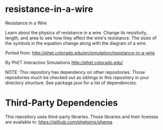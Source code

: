resistance-in-a-wire
=============

Resistance in a Wire

Learn about the physics of resistance in a wire. Change its resistivity, length, and area to see how they affect the wire's resistance. The sizes of the symbols in the equation change along with the diagram of a wire.

Ported from: http://phet.colorado.edu/en/simulation/resistance-in-a-wire

By PhET Interactive Simulations
http://phet.colorado.edu/

NOTE: This repository has dependency on other repositories. Those repositories
much be checked out as siblings to this repository in your directory structure.
See package.json for a list of dependencies.

Third-Party Dependencies
=============

This repository uses third-party libraries.
Those libraries and their licenses are available in: https://github.com/phetsims/sherpa.